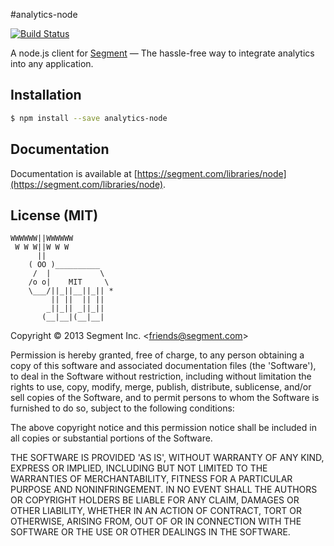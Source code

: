 
#analytics-node

[![Build Status](https://api.travis-ci.org/segmentio/analytics-node.svg?branch=master)](https://travis-ci.org/segmentio/analytics-node)

A node.js client for [Segment](https://segment.com) — The hassle-free way to integrate analytics into any application.

## Installation

```bash
$ npm install --save analytics-node
```

## Documentation

Documentation is available at [https://segment.com/libraries/node](https://segment.com/libraries/node).

## License (MIT)

    WWWWWW||WWWWWW
     W W W||W W W
          ||
        ( OO )__________
         /  |           \
        /o o|    MIT     \
        \___/||_||__||_|| *
             || ||  || ||
            _||_|| _||_||
           (__|__|(__|__|

Copyright &copy; 2013 Segment Inc. \<friends@segment.com\>

Permission is hereby granted, free of charge, to any person obtaining a copy of this software and associated documentation files (the 'Software'), to deal in the Software without restriction, including without limitation the rights to use, copy, modify, merge, publish, distribute, sublicense, and/or sell copies of the Software, and to permit persons to whom the Software is furnished to do so, subject to the following conditions:

The above copyright notice and this permission notice shall be included in all copies or substantial portions of the Software.

THE SOFTWARE IS PROVIDED 'AS IS', WITHOUT WARRANTY OF ANY KIND, EXPRESS OR IMPLIED, INCLUDING BUT NOT LIMITED TO THE WARRANTIES OF MERCHANTABILITY, FITNESS FOR A PARTICULAR PURPOSE AND NONINFRINGEMENT. IN NO EVENT SHALL THE AUTHORS OR COPYRIGHT HOLDERS BE LIABLE FOR ANY CLAIM, DAMAGES OR OTHER LIABILITY, WHETHER IN AN ACTION OF CONTRACT, TORT OR OTHERWISE, ARISING FROM, OUT OF OR IN CONNECTION WITH THE SOFTWARE OR THE USE OR OTHER DEALINGS IN THE SOFTWARE.
